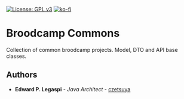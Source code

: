 [![License: GPL v3](https://img.shields.io/badge/License-GPLv3-blue.svg)](https://www.gnu.org/licenses/gpl-3.0)
[![ko-fi](https://www.ko-fi.com/img/githubbutton_sm.svg)](https://ko-fi.com/S6S0YXPX)

# Broodcamp Commons

Collection of common broodcamp projects. Model, DTO and API base classes.

## Authors

* **Edward P. Legaspi** - *Java Architect* - [czetsuya](https://github.com/czetsuya)